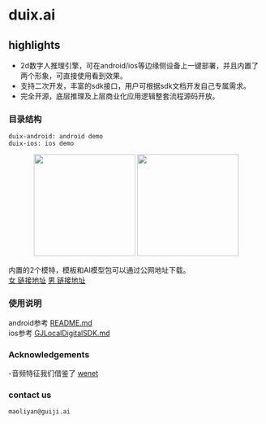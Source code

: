 # duix.ai

## highlights
- 2d数字人推理引擎，可在android/ios等边缘侧设备上一键部署，并且内置了两个形象，可直接使用看到效果。
- 支持二次开发，丰富的sdk接口，用户可根据sdk文档开发自己专属需求。
- 完全开源，底层推理及上层商业化应用逻辑整套流程源码开放。

### 目录结构   
```
duix-android: android demo       
duix-ios: ios demo  
```     

<p align="center">
  <img src="res/女.png" width=200/>
  <img src="res/男.png" width=200/>
</p>

内置的2个模特，模板和AI模型包可以通过公网地址下载。    
[女 链接地址](https://cdn.guiji.ai/duix/digital/model/1712034391673/bendi1_0329.zip)
[男 链接地址](https://digital-public.obs.cn-east-3.myhuaweicloud.com/duix/digital/model/1706009711636/liangwei_540s.zip)

### 使用说明 
android参考 [README.md](./duix-android/dh_aigc_android/README.md)    
ios参考 [GJLocalDigitalSDK.md](./duix-ios/GJLocalDigitalDemo/GJLocalDigitalSDK.md)

### Acknowledgements
-音频特征我们借鉴了 [wenet](https://github.com/wenet-e2e/wenet)  

### contact us
    maoliyan@guiji.ai

